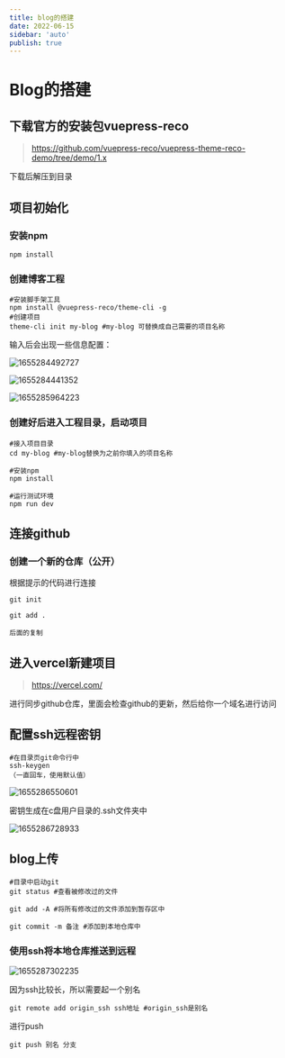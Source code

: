 ```yaml
---
title: blog的搭建
date: 2022-06-15
sidebar: 'auto'
publish: true
---
```




# Blog的搭建

## 下载官方的安装包vuepress-reco

> https://github.com/vuepress-reco/vuepress-theme-reco-demo/tree/demo/1.x

下载后解压到目录



## 项目初始化

### 安装npm

```
npm install
```

### 创建博客工程

```
#安装脚手架工具
npm install @vuepress-reco/theme-cli -g
#创建项目
theme-cli init my-blog #my-blog 可替换成自己需要的项目名称
```

输入后会出现一些信息配置：

![1655284492727](C:\Users\Administrator\AppData\Roaming\Typora\typora-user-images\1655284492727.png)

![1655284441352](C:\Users\Administrator\AppData\Roaming\Typora\typora-user-images\1655284441352.png)



![1655285964223](C:\Users\Administrator\AppData\Roaming\Typora\typora-user-images\1655285964223.png)

### 创建好后进入工程目录，启动项目

```
#接入项目目录
cd my-blog #my-blog替换为之前你填入的项目名称

#安装npm
npm install

#运行测试环境
npm run dev
```



## 连接github

### 创建一个新的仓库（公开）

根据提示的代码进行连接

```
git init 

git add .

后面的复制
```



## 进入vercel新建项目

> https://vercel.com/

进行同步github仓库，里面会检查github的更新，然后给你一个域名进行访问



## 配置ssh远程密钥

```
#在目录页git命令行中
ssh-keygen
（一直回车，使用默认值）
```

![1655286550601](W:\vuepress-reco\vuepress-theme-reco-demo-demo-1.x\my-blog\docs\img\blog\1655286550601.png)

密钥生成在c盘用户目录的.ssh文件夹中

![1655286728933](W:\vuepress-reco\vuepress-theme-reco-demo-demo-1.x\my-blog\docs\img\blog\1655286728933.png)



## blog上传

```
#目录中启动git
git status #查看被修改过的文件

git add -A #将所有修改过的文件添加到暂存区中

git commit -m 备注 #添加到本地仓库中
```

### 使用ssh将本地仓库推送到远程

![1655287302235](W:\vuepress-reco\vuepress-theme-reco-demo-demo-1.x\my-blog\docs\img\blog\1655287302235.png)



因为ssh比较长，所以需要起一个别名

```
git remote add origin_ssh ssh地址 #origin_ssh是别名
```

进行push

```
git push 别名 分支
```


